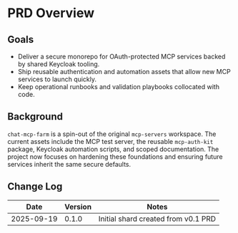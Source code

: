 # PRD Overview

## Goals
- Deliver a secure monorepo for OAuth-protected MCP services backed by shared Keycloak tooling.
- Ship reusable authentication and automation assets that allow new MCP services to launch quickly.
- Keep operational runbooks and validation playbooks collocated with code.

## Background
`chat-mcp-farm` is a spin-out of the original `mcp-servers` workspace. The current assets include the MCP test server, the reusable `mcp-auth-kit` package, Keycloak automation scripts, and scoped documentation. The project now focuses on hardening these foundations and ensuring future services inherit the same secure defaults.

## Change Log
| Date | Version | Notes |
| --- | --- | --- |
| 2025-09-19 | 0.1.0 | Initial shard created from v0.1 PRD |
